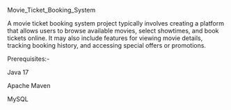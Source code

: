 Movie_Ticket_Booking_System

A movie ticket booking system project typically involves creating a platform that allows users to browse available movies, select showtimes, and book tickets online. It may also include features for viewing movie details, tracking booking history, and accessing special offers or promotions.

Prerequisites:-

Java 17

Apache Maven

MySQL
